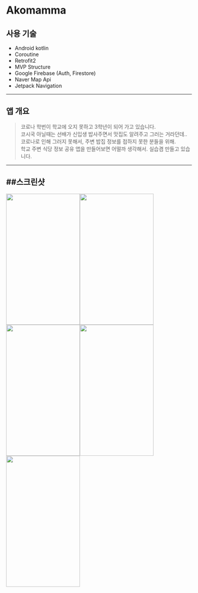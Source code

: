 # Akomamma

## 사용 기술
  + Android kotlin
  + Coroutine
  + Retrofit2
  + MVP Structure
  + Google Firebase (Auth, Firestore)
  + Naver Map Api
  + Jetpack Navigation
 --------

## 앱 개요

 > 코로나 학번이 학교에 오지 못하고 3학년이 되어 가고 있습니다.  
 코시국 아닐때는 선배가 신입생 밥사주면서 맛집도 알려주고 그러는 거라던데..  
 코로나로 인해 그러지 못해서, 주변 밥집 정보를 접하지 못한 분들을 위해.  
 학교 주변 식당 정보 공유 앱을 만들어보면 어떨까 생각해서. 
 실습겸 만들고 있습니다.  
 
 ---------
##스크린샷
----
<img src="https://user-images.githubusercontent.com/71082601/134379651-1ade25a9-4019-485f-9fd0-bfdd61a7c6e5.jpeg"  width="200" height="355"><img src="https://user-images.githubusercontent.com/71082601/134380453-64cc675a-70c8-4867-8f73-132ec9adbc0a.jpeg"  width="200" height="355"><img src="https://user-images.githubusercontent.com/71082601/134380341-3eb7da9d-896f-42cb-afea-4064b62c5e64.jpeg"  width="200" height="355"><img src="https://user-images.githubusercontent.com/71082601/134380397-c856e6c7-8822-498a-95a0-c15db8af50a0.jpeg"  width="200" height="355"><img src="https://user-images.githubusercontent.com/71082601/134380245-96342fd6-5fb1-49b5-bd77-e030a10fe016.jpeg"  width="200" height="355">
